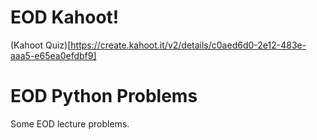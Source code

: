 # EOD Kahoot!
(Kahoot Quiz)[https://create.kahoot.it/v2/details/c0aed6d0-2e12-483e-aaa5-e65ea0efdbf9]

# EOD Python Problems
Some EOD lecture problems. 
